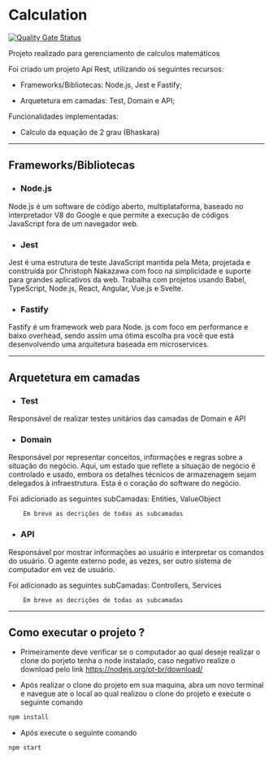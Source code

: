 # Calculation

[![Quality Gate Status](https://sonarcloud.io/api/project_badges/measure?project=ZoeStyle_Formula_bhaskara&metric=alert_status)](https://sonarcloud.io/summary/new_code?id=ZoeStyle_Formula_bhaskara)

Projeto realizado para gerenciamento de calculos matemáticos

Foi criado um projeto Api Rest, utilizando os seguintes recursos:

- Frameworks/Bibliotecas: Node.js, Jest e Fastify;

- Arquetetura em camadas: Test, Domain e API;

Funcionalidades implementadas:

- Calculo da equação de 2 grau (Bhaskara)

---

## Frameworks/Bibliotecas

- ### Node.js

Node.js é um software de código aberto, multiplataforma, baseado no interpretador V8 do Google e que permite a execução de códigos JavaScript fora de um navegador web.

- ### Jest

Jest é uma estrutura de teste JavaScript mantida pela Meta, projetada e construída por Christoph Nakazawa com foco na simplicidade e suporte para grandes aplicativos da web. Trabalha com projetos usando Babel, TypeScript, Node.js, React, Angular, Vue.js e Svelte.

- ### Fastify

Fastify é um framework web para Node. js com foco em performance e baixo overhead, sendo assim uma ótima escolha pra você que está desenvolvendo uma arquitetura baseada em microservices.

---

## Arquetetura em camadas

- ### Test

Responsável de realizar testes unitários das camadas de Domain e API

- ### Domain

Responsável por representar conceitos, informações e regras sobre a situação do negócio. Aqui, um estado que reflete a situação de negócio é controlado e usado, embora os detalhes técnicos de armazenagem sejam delegados à infraestrutura. Esta é o coração do software do negócio.

Foi adicionado as seguintes subCamadas: Entities, ValueObject

        Em breve as decrições de todas as subcamadas
               

- ### API

Responsável por mostrar informações ao usuário e interpretar os comandos do usuário. O agente externo pode, as vezes, ser outro sistema de computador em vez de usuário.

Foi adicionado as seguintes subCamadas: Controllers, Services

        Em breve as decrições de todas as subcamadas
 
 ---
 
 ## Como executar o projeto ?
 
 - Primeiramente deve verificar se o computador ao qual deseje realizar o clone do porjeto tenha o node instalado, caso negativo realize o download pelo link https://nodejs.org/pt-br/download/
 
 - Após realizar o clone do projeto em sua maquina, abra um novo terminal e navegue ate o local ao qual realizou o clone do projeto e execute o seguinte comando
 
 ~~~ csharp
npm install
~~~

- Após execute o seguinte comando
 ~~~ csharp
npm start
~~~

